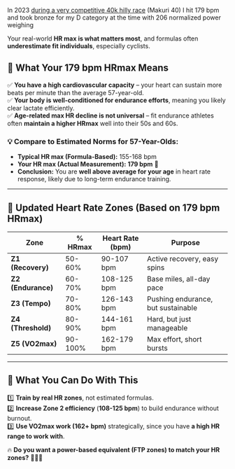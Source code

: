In 2023 [during a very competitive 40k hilly race](https://zwiftpower.com/events.php?zid=3748450) (Makuri 40) I hit 179 bpm and took bronze for my D category at the time with 206 normalized power weighing 

Your real-world **HR max is what matters most**, and formulas often **underestimate fit individuals**, especially cyclists.

## 🔹 What Your 179 bpm HRmax Means
✅ **You have a high cardiovascular capacity** – your heart can sustain more beats per minute than the average 57-year-old.  
✅ **Your body is well-conditioned for endurance efforts**, meaning you likely clear lactate efficiently.  
✅ **Age-related max HR decline is not universal** – fit endurance athletes often **maintain a higher HRmax** well into their 50s and 60s.  

### 💡 Compare to Estimated Norms for 57-Year-Olds:
- **Typical HR max (Formula-Based):** 155-168 bpm  
- **Your HR max (Actual Measurement):** **179 bpm** 🎯  
- **Conclusion:** You are **well above average for your age** in heart rate response, likely due to long-term endurance training.  

---

## 🔹 Updated Heart Rate Zones (Based on 179 bpm HRmax)

| **Zone** | **% HRmax** | **Heart Rate (bpm)** | **Purpose** |
|----------|------------|----------------|------------------------------|
| **Z1 (Recovery)** | 50-60% | 90-107 bpm | Active recovery, easy spins |
| **Z2 (Endurance)** | 60-70% | 108-125 bpm | Base miles, all-day pace |
| **Z3 (Tempo)** | 70-80% | 126-143 bpm | Pushing endurance, but sustainable |
| **Z4 (Threshold)** | 80-90% | 144-161 bpm | Hard, but just manageable |
| **Z5 (VO2max)** | 90-100% | 162-179 bpm | Max effort, short bursts |

---

## 🔹 What You Can Do With This
1️⃣ **Train by real HR zones**, not estimated formulas.  
2️⃣ **Increase Zone 2 efficiency** (**108-125 bpm**) to build endurance without burnout.  
3️⃣ **Use VO2max work (162+ bpm)** strategically, since you have **a high HR range to work with**.  

🔥 **Do you want a power-based equivalent (FTP zones) to match your HR zones?** 🚴‍♂️💨
